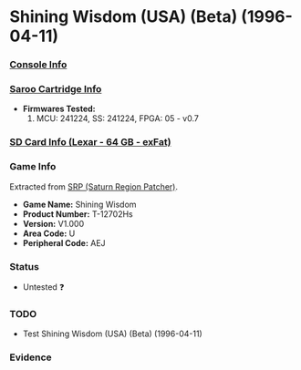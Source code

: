 # Shining Wisdom (USA) (Beta) (1996-04-11)

### [Console Info](../../../../../Info/Consoles/VA13/README.md)

### [Saroo Cartridge Info](../../../../../Info/Cartridges/GuangzhouSanStarOnlineShop/1.6/README.md)

- <b>Firmwares Tested:</b>
  1. MCU: 241224, SS: 241224, FPGA: 05 - v0.7

### [SD Card Info (Lexar - 64 GB - exFat)](../../../../../Info/SdCards/Lexar/64GB/exfat/README.md)

### Game Info

Extracted from [SRP (Saturn Region Patcher)](https://segaxtreme.net/resources/saturn-region-patcher.81/download).

- <b>Game Name:</b> Shining Wisdom
- <b>Product Number:</b> T-12702Hs
- <b>Version:</b> V1.000
- <b>Area Code:</b> U
- <b>Peripheral Code:</b> AEJ

### Status

- Untested :question:

### TODO

- Test Shining Wisdom (USA) (Beta) (1996-04-11)

### Evidence

<!-- [![](https://img.youtube.com/vi/2CEptfeUl3k/0.jpg)](https://www.youtube.com/watch?v=2CEptfeUl3k) -->
